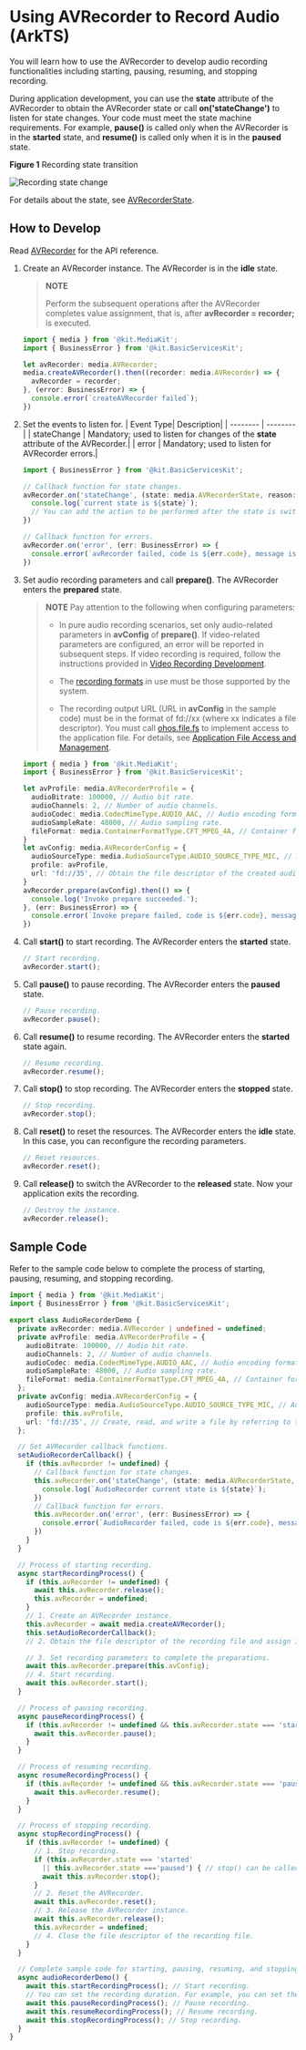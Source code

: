 # Using AVRecorder to Record Audio (ArkTS)

You will learn how to use the AVRecorder to develop audio recording functionalities including starting, pausing, resuming, and stopping recording.

During application development, you can use the **state** attribute of the AVRecorder to obtain the AVRecorder state or call **on('stateChange')** to listen for state changes. Your code must meet the state machine requirements. For example, **pause()** is called only when the AVRecorder is in the **started** state, and **resume()** is called only when it is in the **paused** state.

**Figure 1** Recording state transition

![Recording state change](figures/recording-status-change.png)

For details about the state, see [AVRecorderState](../../reference/apis-media-kit/js-apis-media.md#avrecorderstate9).


## How to Develop

Read [AVRecorder](../../reference/apis-media-kit/js-apis-media.md#avrecorder9) for the API reference.

1. Create an AVRecorder instance. The AVRecorder is in the **idle** state.

   > **NOTE**
   >
   > Perform the subsequent operations after the AVRecorder completes value assignment, that is, after **avRecorder = recorder;** is executed.

   ```ts
   import { media } from '@kit.MediaKit';
   import { BusinessError } from '@kit.BasicServicesKit';

   let avRecorder: media.AVRecorder;
   media.createAVRecorder().then((recorder: media.AVRecorder) => {
     avRecorder = recorder;
   }, (error: BusinessError) => {
     console.error(`createAVRecorder failed`);
   })
   ```

2. Set the events to listen for.
   | Event Type| Description|
   | -------- | -------- |
   | stateChange | Mandatory; used to listen for changes of the **state** attribute of the AVRecorder.|
   | error | Mandatory; used to listen for AVRecorder errors.|

   ```ts
   import { BusinessError } from '@kit.BasicServicesKit';

   // Callback function for state changes.
   avRecorder.on('stateChange', (state: media.AVRecorderState, reason: media.StateChangeReason) => {
     console.log(`current state is ${state}`);
     // You can add the action to be performed after the state is switched.
   })

   // Callback function for errors.
   avRecorder.on('error', (err: BusinessError) => {
     console.error(`avRecorder failed, code is ${err.code}, message is ${err.message}`);
   })
   ```

3. Set audio recording parameters and call **prepare()**. The AVRecorder enters the **prepared** state.

   > **NOTE**
   > Pay attention to the following when configuring parameters:
   >
   > - In pure audio recording scenarios, set only audio-related parameters in **avConfig** of **prepare()**.
   >   If video-related parameters are configured, an error will be reported in subsequent steps. If video recording is required, follow the instructions provided in [Video Recording Development](video-recording.md).
   > 
   > - The [recording formats](media-kit-intro.md#supported-formats) in use must be those supported by the system.
   > 
   > - The recording output URL (URL in **avConfig** in the sample code) must be in the format of fd://xx (where xx indicates a file descriptor). You must call [ohos.file.fs](../../reference/apis-core-file-kit/js-apis-file-fs.md) to implement access to the application file. For details, see [Application File Access and Management](../../file-management/app-file-access.md).

   ```ts
   import { media } from '@kit.MediaKit';
   import { BusinessError } from '@kit.BasicServicesKit';

   let avProfile: media.AVRecorderProfile = {
     audioBitrate: 100000, // Audio bit rate.
     audioChannels: 2, // Number of audio channels.
     audioCodec: media.CodecMimeType.AUDIO_AAC, // Audio encoding format. Currently, ACC, MP3, and G711MU are supported.
     audioSampleRate: 48000, // Audio sampling rate.
     fileFormat: media.ContainerFormatType.CFT_MPEG_4A, // Container format. Currently, MP4, M4A, MP3, and WAV are supported.
   }
   let avConfig: media.AVRecorderConfig = {
     audioSourceType: media.AudioSourceType.AUDIO_SOURCE_TYPE_MIC, // Audio input source. In this example, the microphone is used.
     profile: avProfile,
     url: 'fd://35', // Obtain the file descriptor of the created audio file by referring to the sample code in Application File Access and Management.
   }
   avRecorder.prepare(avConfig).then(() => {
     console.log('Invoke prepare succeeded.');
   }, (err: BusinessError) => {
     console.error(`Invoke prepare failed, code is ${err.code}, message is ${err.message}`);
   })
   ```

4. Call **start()** to start recording. The AVRecorder enters the **started** state.

   ```ts
   // Start recording.
   avRecorder.start();
   ```

5. Call **pause()** to pause recording. The AVRecorder enters the **paused** state.

   ```ts
   // Pause recording.
   avRecorder.pause();
   ```

6. Call **resume()** to resume recording. The AVRecorder enters the **started** state again.

   ```ts
   // Resume recording.
   avRecorder.resume();
   ```

7. Call **stop()** to stop recording. The AVRecorder enters the **stopped** state.

   ```ts
   // Stop recording.
   avRecorder.stop();
   ```

8. Call **reset()** to reset the resources. The AVRecorder enters the **idle** state. In this case, you can reconfigure the recording parameters.

   ```ts
   // Reset resources.
   avRecorder.reset();
   ```

9. Call **release()** to switch the AVRecorder to the **released** state. Now your application exits the recording.

   ```ts
   // Destroy the instance.
   avRecorder.release();
   ```

## Sample Code

Refer to the sample code below to complete the process of starting, pausing, resuming, and stopping recording.

```ts
import { media } from '@kit.MediaKit';
import { BusinessError } from '@kit.BasicServicesKit';

export class AudioRecorderDemo {
  private avRecorder: media.AVRecorder | undefined = undefined;
  private avProfile: media.AVRecorderProfile = {
    audioBitrate: 100000, // Audio bit rate.
    audioChannels: 2, // Number of audio channels.
    audioCodec: media.CodecMimeType.AUDIO_AAC, // Audio encoding format. Currently, ACC, MP3, and G711MU are supported.
    audioSampleRate: 48000, // Audio sampling rate.
    fileFormat: media.ContainerFormatType.CFT_MPEG_4A, // Container format. Currently, MP4, M4A, MP3, and WAV are supported.
  };
  private avConfig: media.AVRecorderConfig = {
    audioSourceType: media.AudioSourceType.AUDIO_SOURCE_TYPE_MIC, // Audio input source. In this example, the microphone is used.
    profile: this.avProfile,
    url: 'fd://35', // Create, read, and write a file by referring to the sample code in Application File Access and Management.
  };

  // Set AVRecorder callback functions.
  setAudioRecorderCallback() {
    if (this.avRecorder != undefined) {
      // Callback function for state changes.
      this.avRecorder.on('stateChange', (state: media.AVRecorderState, reason: media.StateChangeReason) => {
        console.log(`AudioRecorder current state is ${state}`);
      })
      // Callback function for errors.
      this.avRecorder.on('error', (err: BusinessError) => {
        console.error(`AudioRecorder failed, code is ${err.code}, message is ${err.message}`);
      })
    }
  }

  // Process of starting recording.
  async startRecordingProcess() {
    if (this.avRecorder != undefined) {
      await this.avRecorder.release();
      this.avRecorder = undefined;
    }
    // 1. Create an AVRecorder instance.
    this.avRecorder = await media.createAVRecorder();
    this.setAudioRecorderCallback();
    // 2. Obtain the file descriptor of the recording file and assign it to the URL in avConfig. For details, see FilePicker.

    // 3. Set recording parameters to complete the preparations.
    await this.avRecorder.prepare(this.avConfig);
    // 4. Start recording.
    await this.avRecorder.start();
  }

  // Process of pausing recording.
  async pauseRecordingProcess() {
    if (this.avRecorder != undefined && this.avRecorder.state === 'started') { // pause() can be called only when the AVRecorder is in the started state .
      await this.avRecorder.pause();
    }
  }

  // Process of resuming recording.
  async resumeRecordingProcess() {
    if (this.avRecorder != undefined && this.avRecorder.state === 'paused') { // resume() can be called only when the AVRecorder is in the paused state .
      await this.avRecorder.resume();
    }
  }

  // Process of stopping recording.
  async stopRecordingProcess() {
    if (this.avRecorder != undefined) {
      // 1. Stop recording.
      if (this.avRecorder.state === 'started'
        || this.avRecorder.state ==='paused') { // stop() can be called only when the AVRecorder is in the started or paused state.
        await this.avRecorder.stop();
      }
      // 2. Reset the AVRecorder.
      await this.avRecorder.reset();
      // 3. Release the AVRecorder instance.
      await this.avRecorder.release();
      this.avRecorder = undefined;
      // 4. Close the file descriptor of the recording file.
    }
  }

  // Complete sample code for starting, pausing, resuming, and stopping recording.
  async audioRecorderDemo() {
    await this.startRecordingProcess(); // Start recording.
    // You can set the recording duration. For example, you can set the sleep mode to prevent code execution.
    await this.pauseRecordingProcess(); // Pause recording.
    await this.resumeRecordingProcess(); // Resume recording.
    await this.stopRecordingProcess(); // Stop recording.
  }
}
```
